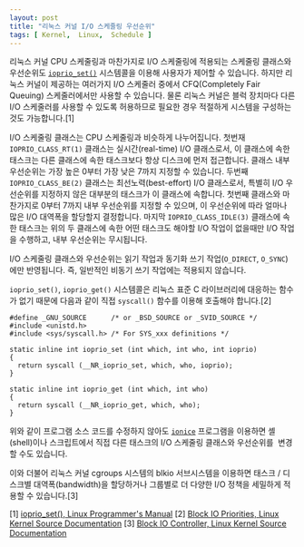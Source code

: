```yaml
---
layout: post
title: "리눅스 커널 I/O 스케줄링 우선순위"
tags: [ Kernel,  Linux,  Schedule ]
---
```


리눅스 커널 CPU 스케줄링과 마찬가지로 I/O 스케줄링에 적용되는 스케줄링 클래스와 우선순위도 [`ioprio_set()`](http://www.kernel.org/doc/man-pages/online/pages/man2/ioprio_set.2.html) 시스템콜을 이용해 사용자가 제어할 수 있습니다. 하지만 리눅스 커널이 제공하는 여러가지 I/O 스케줄러 중에서 CFQ(Completely Fair Queuing) 스케줄러에서만 사용할 수 있습니다. 물론 리눅스 커널은 블럭 장치마다 다른 I/O 스케줄러를 사용할 수 있도록 허용하므로 필요한 경우 적절하게 시스템을 구성하는 것도 가능합니다.[1]

I/O 스케줄링 클래스는 CPU 스케줄링과 비슷하게 나누어집니다. 첫번재 `IOPRIO_CLASS_RT(1)` 클래스는 실시간(real-time) I/O 클래스로서, 이 클래스에 속한 태스크는 다른 클래스에 속한 태스크보다 항상 디스크에 먼저 접근합니다. 클래스 내부 우선순위는 가장 높은 0부터 가장 낮은 7까지 지정할 수 있습니다. 두번째 `IOPRIO_CLASS_BE(2)` 클래스는 최선노력(best-effort) I/O 클래스로서, 특별히 I/O 우선순위를 지정하지 않은 대부분의 태스크가 이 클래스에 속합니다. 첫번째 클래스와 마찬가지로 0부터 7까지 내부 우선순위를 지정할 수 있으며, 이 우선순위에 따라 얼마나 많은 I/O 대역폭을 할당할지 결정합니다. 마지막 `IOPRIO_CLASS_IDLE(3)` 클래스에 속한 태스크는 위의 두 클래스에 속한 어떤 태스크도 해야할 I/O 작업이 없을때만 I/O 작업을 수행하고, 내부 우선순위는 무시됩니다.

I/O 스케줄링 클래스와 우선순위는 읽기 작업과 동기화 쓰기 작업(`O_DIRECT`, `O_SYNC`)에만 반영됩니다. 즉, 일반적인 비동기 쓰기 작업에는 적용되지 않습니다.

`ioprio_set()`, `ioprio_get()` 시스템콜은 리눅스 표준 C 라이브러리에 대응하는 함수가 없기 때문에 다음과 같이 직접 `syscall()` 함수를 이용해 호출해야 합니다.[2]

    #define _GNU_SOURCE      /* or _BSD_SOURCE or _SVID_SOURCE */
    #include <unistd.h>
    #include <sys/syscall.h> /* For SYS_xxx definitions */

    static inline int ioprio_set (int which, int who, int ioprio)
    {
      return syscall (__NR_ioprio_set, which, who, ioprio);
    }

    static inline int ioprio_get (int which, int who)
    {
      return syscall (__NR_ioprio_get, which, who);
    }

위와 같이 프로그램 소스 코드를 수정하지 않아도 [`ionice`](http://linux.die.net/man/1/ionice) 프로그램을 이용하면 셸(shell)이나 스크립트에서 직접 다른 태스크의 I/O 스케줄링 클래스와 우선순위를  변경할 수도 있습니다.

이와 더불어 리눅스 커널 cgroups 시스템의 blkio 서브시스템을 이용하면 태스크 / 디스크별 대역폭(bandwidth)을 할당하거나 그룹별로 더 다양한 I/O 정책을 세밀하게 적용할 수 있습니다.[3]

[1] [ioprio\_set(), Linux Programmer's Manual](http://www.kernel.org/doc/man-pages/online/pages/man2/ioprio_set.2.html)
 [2] [Block IO Priorities, Linux Kernel Source Documentation](http://git.kernel.org/?p=linux/kernel/git/torvalds/linux-2.6.git;a=blob;f=Documentation/block/ioprio.txt)
 [3] [Block IO Controller, Linux Kernel Source Documentation](http://git.kernel.org/?p=linux/kernel/git/torvalds/linux-2.6.git;a=blob;f=Documentation/cgroups/blkio-controller.txt)
